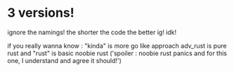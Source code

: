 # 3 versions!

ignore the namings!
the shorter the code the better ig! idk!

if you really wanna know : "kinda" is more go like approach
adv_rust is pure rust
and "rust" is basic noobie rust ('spoiler : noobie rust panics and for this one, I understand and agree it should!')
